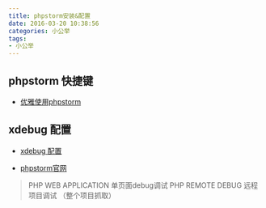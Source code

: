 ```yaml
---
title: phpstorm安装&配置
date: 2016-03-20 10:38:56
categories: 小公举
tags:
- 小公举
---
```

## phpstorm 快捷键
- [优雅使用phpstorm](https://lattecake.com/post/20075)

## xdebug 配置

- [xdebug 配置](http://www.cnblogs.com/xujian2016/p/5548921.html)

- [phpstorm官网](https://www.jetbrains.com/help/phpstorm/configuring-xdebug.html)


> PHP WEB APPLICATION   单页面debug调试
PHP REMOTE DEBUG   远程项目调试 （整个项目抓取）

